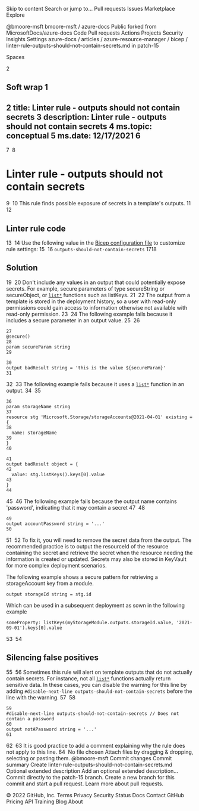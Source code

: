 Skip to content
Search or jump to…
Pull requests
Issues
Marketplace
Explore
 
@bmoore-msft 
bmoore-msft
/
azure-docs
Public
forked from MicrosoftDocs/azure-docs
Code
Pull requests
Actions
Projects
Security
Insights
Settings
azure-docs
/
articles
/
azure-resource-manager
/
bicep
/
linter-rule-outputs-should-not-contain-secrets.md
in
patch-15
 

Spaces

2

Soft wrap
1
---
2
title: Linter rule - outputs should not contain secrets
3
description: Linter rule - outputs should not contain secrets
4
ms.topic: conceptual
5
ms.date: 12/17/2021
6
---
7
​
8
# Linter rule - outputs should not contain secrets
9
​
10
This rule finds possible exposure of secrets in a template's outputs.
11
​
12
## Linter rule code
13
​
14
Use the following value in the [Bicep configuration file](bicep-config-linter.md) to customize rule settings:
15
​
16
`outputs-should-not-contain-secrets`
17
​
18
## Solution
19
​
20
Don't include any values in an output that could potentially expose secrets. For example, secure parameters of type secureString or secureObject, or [`list*`](./bicep-functions-resource.md#list) functions such as listKeys.
21
​
22
The output from a template is stored in the deployment history, so a user with read-only permissions could gain access to information otherwise not available with read-only permission.
23
​
24
The following example fails because it includes a secure parameter in an output value.
25
​
26
```bicep
27
@secure()
28
param secureParam string
29
​
30
output badResult string = 'this is the value ${secureParam}'
31
```
32
​
33
The following example fails because it uses a [`list*`](./bicep-functions-resource.md#list) function in an output.
34
​
35
```bicep
36
param storageName string
37
resource stg 'Microsoft.Storage/storageAccounts@2021-04-01' existing = {
38
  name: storageName
39
}
40
​
41
output badResult object = {
42
  value: stg.listKeys().keys[0].value
43
}
44
```
45
​
46
The following example fails because the output name contains 'password', indicating that it may contain a secret
47
​
48
```bicep
49
output accountPassword string = '...'
50
```
51
​
52
To fix it, you will need to remove the secret data from the output.  The recommended practice is to output the resourceId of the resource containing the secret and retrieve the secret when the resource needing the information is created or updated.  Secrets may also be stored in KeyVault for more complex deployment scenarios.

The following example shows a secure pattern for retrieving a storageAccount key from a module.
```bicep
output storageId string = stg.id
```
Which can be used in a subsequent deployment as sown in the following example
```bicep
someProperty: listKeys(myStorageModule.outputs.storageId.value, '2021-09-01').keys[0].value
```
53
​
54
## Silencing false positives
55
​
56
Sometimes this rule will alert on template outputs that do not actually contain secrets. For instance, not all [`list*`](./bicep-functions-resource.md#list) functions actually return sensitive data. In these cases, you can disable the warning for this line by adding `#disable-next-line outputs-should-not-contain-secrets` before the line with the warning.
57
​
58
```bicep
59
#disable-next-line outputs-should-not-contain-secrets // Does not contain a password
60
output notAPassword string = '...'
61
```
62
​
63
It is good practice to add a comment explaining why the rule does not apply to this line.
64
​
No file chosen
Attach files by dragging & dropping, selecting or pasting them.
@bmoore-msft
Commit changes
Commit summary
Create linter-rule-outputs-should-not-contain-secrets.md
Optional extended description
Add an optional extended description…
 Commit directly to the patch-15 branch.
 Create a new branch for this commit and start a pull request. Learn more about pull requests.
 
© 2022 GitHub, Inc.
Terms
Privacy
Security
Status
Docs
Contact GitHub
Pricing
API
Training
Blog
About
